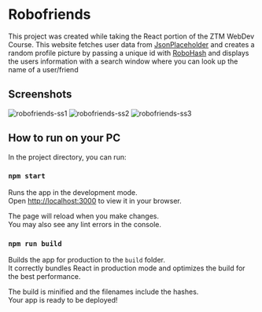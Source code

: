 # Robofriends

This project was created while taking the React portion of the ZTM WebDev Course. This website fetches user data from [JsonPlaceholder](https://jsonplaceholder.typicode.com/) and creates a random profile picture by passing a unique id with [RoboHash](https://robohash.org/) and displays the users information with a search window where you can look up the name of a user/friend

## Screenshots

![robofriends-ss1](https://github.com/m1tch191/robofriends/assets/87219656/68d8ebc2-b999-48dc-aa6b-5e9ee7af84c0)
![robofriends-ss2](https://github.com/m1tch191/robofriends/assets/87219656/e0e1ee87-a4f5-434d-b1ff-5a845c403671)
![robofriends-ss3](https://github.com/m1tch191/robofriends/assets/87219656/8bb36ab2-198b-4a8f-b870-4d2e9c005de1)


## How to run on your PC

In the project directory, you can run:

### `npm start`

Runs the app in the development mode.\
Open [http://localhost:3000](http://localhost:3000) to view it in your browser.

The page will reload when you make changes.\
You may also see any lint errors in the console.

### `npm run build`

Builds the app for production to the `build` folder.\
It correctly bundles React in production mode and optimizes the build for the best performance.

The build is minified and the filenames include the hashes.\
Your app is ready to be deployed!
